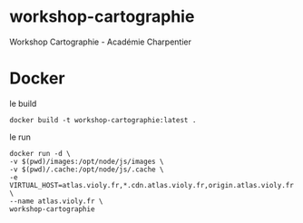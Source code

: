 # workshop-cartographie
Workshop Cartographie - Académie Charpentier

# Docker

le build

    docker build -t workshop-cartographie:latest .
    
le run

    docker run -d \
    -v $(pwd)/images:/opt/node/js/images \
    -v $(pwd)/.cache:/opt/node/js/.cache \
    -e VIRTUAL_HOST=atlas.violy.fr,*.cdn.atlas.violy.fr,origin.atlas.violy.fr \
    --name atlas.violy.fr \
    workshop-cartographie